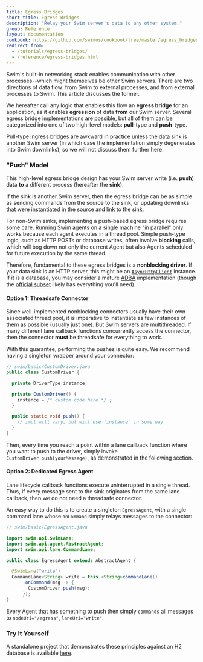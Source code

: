 ```yaml
---
title: Egress Bridges
short-title: Egress Bridges
description: "Relay your Swim server's data to any other system."
group: Reference
layout: documentation
cookbook: https://github.com/swimos/cookbook/tree/master/egress_bridges
redirect_from:
  - /tutorials/egress-bridges/
  - /reference/egress-bridges.html
---
```


Swim's built-in networking stack enables communication with other processes--which might themselves be other Swim servers. There are two directions of data flow: from Swim to external processes, and from external processes to Swim. This article discusses the former.

We hereafter call any logic that enables this flow an **egress bridge** for an application, as it enables **egression** of data **from** our Swim server. Several egress bridge implementations are possible, but all of them can be categorized into one of two high-level models: **pull**-type and **push**-type.

Pull-type ingress bridges are awkward in practice unless the data sink is another Swim server (in which case the implementation simply degenerates into Swim downlinks), so we will not discuss them further here.

### "Push" Model

This high-level egress bridge design has your Swim server write (i.e. **push**) data **to** a different process (hereafter the **sink**).

If the sink is another Swim server, then the egress bridge can be as simple as sending commands from the source to the sink, or updating downlinks that were instantiated in the source and link to the sink.

For non-Swim sinks, implementing a push-based egress bridge requires some care. Running Swim agents on a single machine "in parallel" only works because each agent executes in a thread pool. Simple push-type logic, such as HTTP POSTs or database writes, often involve **blocking** calls, which will bog down not only the current Agent but also Agents scheduled for future execution by the same thread.

Therefore, fundamental to these egress bridges is a **nonblocking driver**. If your data sink is an HTTP server, this might be an [`AsyncHttpClient`](https://github.com/AsyncHttpClient/async-http-client) instance. If it is a database, you may consider a mature [ADBA](https://blogs.oracle.com/java/jdbc-next:-a-new-asynchronous-api-for-connecting-to-a-database) implementation (though the [official subset](https://github.com/oracle/oracle-db-examples/tree/master/java/AoJ) likely has everything you'll need).

#### Option 1: Threadsafe Connector

Since well-implemented nonblocking connectors usually have their own associated thread pool, it is imperative to instantiate as few instances of them as possible (usually just one). But Swim servers are multithreaded. If many different lane callback functions concurrently access the connector, then the connector **must** be threadsafe for everything to work.

With this guarantee, performing the pushes is quite easy. We recommend having a singleton wrapper around your connector:

```java
// swim/basic/CustomDriver.java
public class CustomDriver {

  private DriverType instance;

  private CustomDriver() {
    instance = /* custom code here */ ;
  }

  public static void push() {
    // impl will vary, but will use `instance` in some way
  }
}
```

Then, every time you reach a point within a lane callback function where you want to push to the driver, simply invoke `CustomDriver.push(yourMessage)`, as demonstrated in the following section.

#### Option 2: Dedicated Egress Agent

Lane lifecycle callback functions execute uninterrupted in a single thread. Thus, if every message sent to the sink originates from the same lane callback, then we do not need a threadsafe connector.

An easy way to do this is to create a singleton `EgressAgent`, with a single command lane whose `onCommand` simply relays messages to the connector:

```java
// swim/basic/EgressAgent.java

import swim.api.SwimLane;
import swim.api.agent.AbstractAgent;
import swim.api.lane.CommandLane;

public class EgressAgent extends AbstractAgent {

  @SwimLane("write")
  CommandLane<String> write = this.<String>commandLane()
      .onCommand(msg -> {
        CustomDriver.push(msg);
      });
}
```

Every Agent that has something to push then simply `commands` all messages to `nodeUri="/egress"`, `laneUri="write"`.

### Try It Yourself

A standalone project that demonstrates these principles against an H2 database is available [here](https://github.com/swimos/cookbook/tree/master/egress_bridges).
